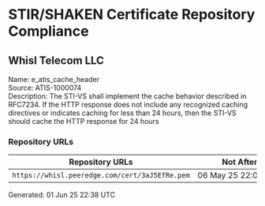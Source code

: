 # STIR/SHAKEN Certificate Repository Compliance

## Whisl Telecom LLC

Name: e_atis_cache_header\
Source: ATIS-1000074\
Description: The STI-VS shall implement the cache behavior described in RFC7234. If the HTTP response does not include any recognized caching directives or indicates caching for less than 24 hours, then the STI-VS should cache the HTTP response for 24 hours
### Repository URLs

| Repository URLs | Not After |  Problems | Link |
|-----------------|-----------|-----------|------|
| `https://whisl.peeredge.com/cert/3aJ5EfRe.pem` | 06&#160;May&#160;25&#160;22:09&#160;UTC | true | [view](../../REPOS/8b5be12ff90f34e651917f51d1f8b8c3e68a00eb/README.md) |


Generated: 01 Jun 25 22:38 UTC